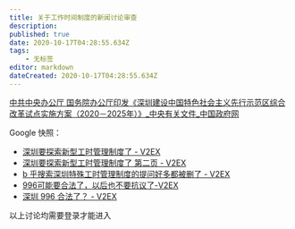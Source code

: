 ```yaml
---
title: 关于工作时间制度的新闻讨论审查
description: 
published: true
date: 2020-10-17T04:28:55.634Z
tags:
    - 无标签
editor: markdown
dateCreated: 2020-10-17T04:28:55.634Z
---
```


[中共中央办公厅 国务院办公厅印发《深圳建设中国特色社会主义先行示范区综合改革试点实施方案（2020－2025年）》_中央有关文件_中国政府网](https://web.archive.org/web/20201012003401/http://www.gov.cn/zhengce/2020-10/11/content_5550408.htm)

Google 快照：

+ [深圳要探索新型工时管理制度了 - V2EX](https://archive.is/8tDa7 "https://hk.v2ex.com/t/714032")
+ [深圳要探索新型工时管理制度了 第二页 - V2EX](https://archive.is/RvhlL "https://www.v2ex.com/t/714032?p=2")
+ [b 乎搜索深圳特殊工时管理制度的提问好多都被删了 - V2EX](https://archive.is/6nu6J "https://v2ex.com/t/714357")
+ [996可能要合法了，以后也不要抗议了-V2EX](https://archive.is/NKSKS "https://s.v2ex.com/t/715334")
+ [深圳 996 合法了？ - V2EX](https://archive.vn/PQcMg "https://hk.v2ex.com/t/714214")

以上讨论均需要登录才能进入

<!--
+ [国务院开始鼓励一周休假2.5天，假如真的实行了周休2.5天，那么这对各行业的经济会造成哪些影响？ - 知乎](https://web.archive.org/web/20201017002603/https://www.zhihu.com/question/34459176)
+ [怎样看待各省陆续试行的周末2.5天弹性作息？ - 知乎](https://web.archive.org/web/20201017002508/https://www.zhihu.com/question/382261606)
-->
